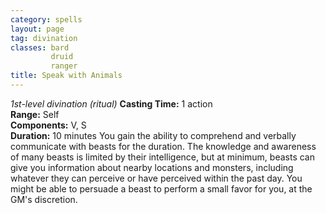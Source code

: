```yaml
---
category: spells
layout: page
tag: divination
classes: bard
         druid
         ranger
title: Speak with Animals 
---
```

_1st-level divination (ritual)_ 
**Casting Time:** 1 action    
**Range:** Self    
**Components:** V, S    
**Duration:** 10 minutes 
You gain the ability to comprehend and verbally communicate with beasts for the duration. The knowledge and awareness of many beasts is limited by their intelligence, but at minimum, beasts can give you information about nearby locations and monsters, including whatever they can perceive or have perceived within the past day. You might be able to persuade a beast to perform a small favor for you, at the GM's discretion. 
